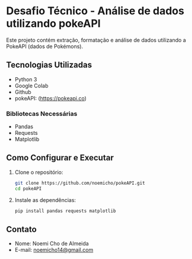 # Desafio Técnico - Análise de dados utilizando pokeAPI
Este projeto contém extração, formatação e análise de dados utilizando a PokeAPI (dados de Pokémons).

## Tecnologias Utilizadas
- Python 3
- Google Colab
- Github 
- pokeAPI: (https://pokeapi.co)

### Bibliotecas Necessárias
- Pandas
- Requests
- Matplotlib

## Como Configurar e Executar

1) Clone o repositório:
   ```bash
   git clone https://github.com/noemicho/pokeAPI.git
   cd pokeAPI

3) Instale as dependências:
   ```bash
   pip install pandas requests matplotlib

## Contato
- Nome: Noemi Cho de Almeida
- E-mail: noemicho14@gmail.com
